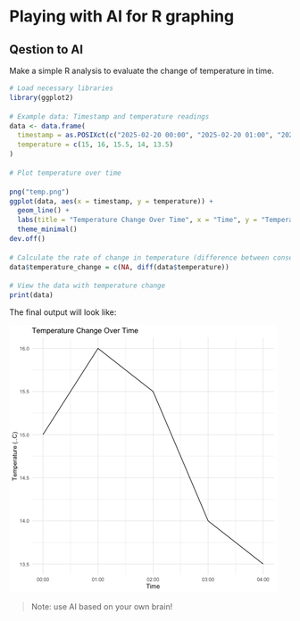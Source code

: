 # Playing with AI for R graphing

## Qestion to AI
Make a simple R analysis to evaluate the change of temperature in time.

``` r
# Load necessary libraries
library(ggplot2)

# Example data: Timestamp and temperature readings
data <- data.frame(
  timestamp = as.POSIXct(c("2025-02-20 00:00", "2025-02-20 01:00", "2025-02-20 02:00", "2025-02-20 03:00", "2025-02-20 04:00"), format="%Y-%m-%d %H:%M"),
  temperature = c(15, 16, 15.5, 14, 13.5)
)

# Plot temperature over time

png("temp.png")
ggplot(data, aes(x = timestamp, y = temperature)) +
  geom_line() +
  labs(title = "Temperature Change Over Time", x = "Time", y = "Temperature (°C)") +
  theme_minimal()
dev.off()

# Calculate the rate of change in temperature (difference between consecutive readings)
data$temperature_change = c(NA, diff(data$temperature))

# View the data with temperature change
print(data)
```
The final output will look like:

<img src="../Pics/temp.png" />

> Note: use AI based on your own brain!
